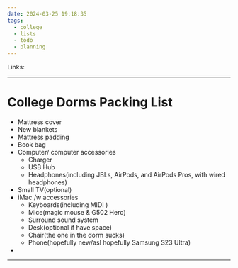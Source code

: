 ```yaml
---
date: 2024-03-25 19:18:35
tags:
  - college
  - lists
  - todo
  - planning
---
```

Links: 

---
# College Dorms Packing List
- Mattress cover
- New blankets
- Mattress padding 
- Book bag
- Computer/ computer accessories
	- Charger
	- USB Hub
	- Headphones(including JBLs, AirPods, and AirPods Pros, with wired headphones)
- Small TV(optional)
- iMac /w accessories
	- Keyboards(including MIDI )
	- Mice(magic mouse & G502 Hero)
	- Surround sound system
	- Desk(optional if have space)
	- Chair(the one in the dorm sucks)
	- Phone(hopefully new/asl hopefully Samsung S23 Ultra)
- 

---
